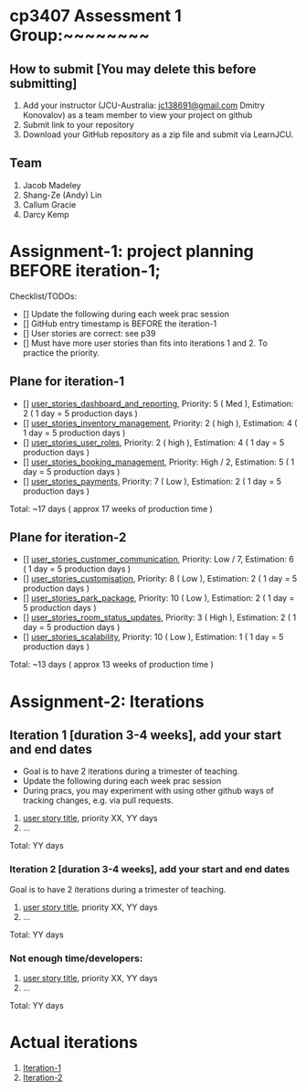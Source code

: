 # cp3407 Assessment 1 Group:~~~~~~~~

## How to submit [You may delete this before submitting]
1. Add your instructor (JCU-Australia: jc138691@gmail.com Dmitry Konovalov) as a team member to view your project on github
2. Submit link to your repository
3. Download your GitHub repository as a zip file and submit via LearnJCU.

## Team

1. Jacob Madeley
2. Shang-Ze (Andy) Lin
3. Callum Gracie
4. Darcy Kemp


# Assignment-1: project planning BEFORE iteration-1;
Checklist/TODOs: 
- [] Update the following during each week prac session
- [] GitHub entry timestamp is BEFORE the iteration-1
- [] User stories are correct: see p39
- [] Must have more user stories than fits into iterations 1 and 2. To practice the priority.

## Plane for iteration-1
- [] [user_stories_dashboard_and_reporting](./user_stories/user_story_dashboard_and_reporting.md), Priority: 5 ( Med ), Estimation: 2 ( 1 day = 5 production days )
- [] [user_stories_inventory_management](./user_stories/user_story_inventory_management.md), Priority: 2 ( high ), Estimation: 4 ( 1 day = 5 production days )
- [] [user_stories_user_roles](./user_stories/user_story_user_roles.md), Priority: 2 ( high ), Estimation: 4 ( 1 day = 5 production days )
- [] [user_stories_booking_management](./user_stories/user_story_booking_management.md), Priority: High / 2, Estimation: 5 ( 1 day = 5 production days )
- [] [user_stories_payments](./user_stories/user_stories_payments.md), Priority: 7 ( Low ), Estimation: 2 ( 1 day = 5 production days )

Total: ~17 days ( approx 17 weeks of production time )
## Plane for iteration-2
- [] [user_stories_customer_communication](./user_stories/user_story_customer_communication.md), Priority: Low / 7, Estimation: 6 ( 1 day = 5 production days )
- [] [user_stories_customisation](./user_stories/user_story_customisation.md), Priority: 8 ( Low ), Estimation: 2 ( 1 day = 5 production days )
- [] [user_stories_park_package](./user_stories/user_story_park_package.md), Priority: 10 ( Low ), Estimation: 2 ( 1 day = 5 production days )
- [] [user_stories_room_status_updates](./user_stories/user_story_room_status_updates.md), Priority: 3 ( High ), Estimation: 2 ( 1 day = 5 production days )
- [] [user_stories_scalability](./user_stories/user_story_scalability.md), Priority: 10 ( Low ), Estimation: 1 ( 1 day = 5 production days )

Total: ~13 days ( approx 13 weeks of production time )


# Assignment-2: Iterations

## Iteration 1 [duration 3-4 weeks], add your start and end dates 

* Goal is to have 2 iterations during a trimester of teaching.
* Update the following during each week prac session
* During pracs, you may experiment with using other github ways of tracking changes, e.g. via pull requests.

1. [user story title](./user_stories/user_story_01_title.md), priority XX, YY days 
2. ...

Total: YY days


### Iteration 2 [duration 3-4 weeks], add your start and end dates
Goal is to have 2 iterations during a trimester of teaching.
1. [user story title](./user_stories/user_story_01_title.md), priority XX, YY days 
2. ...

Total: YY days

### Not enough time/developers: 
1. [user story title](./user_stories/user_story_01_title.md), priority XX, YY days 
2. ...

Total: YY days

# Actual iterations
1. [Iteration-1](./iteration_1.md)
2. [Iteration-2](./iteration_2.md)


